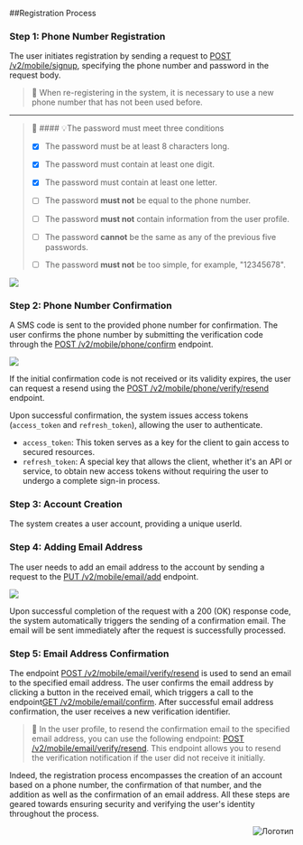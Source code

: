 ##Registration Process

### Step 1: Phone Number Registration

The user initiates registration by sending a request to [POST /v2/mobile/signup](https://vault-bxou.readme.io/reference/create-account), specifying the phone number and password in the request body.

> 🚧 When re-registering in the system, it is necessary to use a new phone number that has not been used before.

***

> 📘 #### 💡The password must meet three conditions
> 
> - [x] The password must be at least 8 characters long.
> 
> - [x] The password must contain at least one digit.
> 
> - [x] The password must contain at least one letter.
> 
> - [ ] The password **must not** be equal to the phone number.
> 
> - [ ] The password **must not** contain information from the user profile.
> 
> - [ ] The password **cannot** be the same as any of the previous five passwords.
> 
> - [ ] The password **must not** be too simple, for example, "12345678".

![](https://files.readme.io/bf43d86-image.png)

### Step 2: Phone Number Confirmation

A SMS code is sent to the provided phone number for confirmation. The user confirms the phone number by submitting the verification code through the [POST /v2/mobile/phone/confirm](https://vault-bxou.readme.io/reference/confirm-phone-number) endpoint.

![](https://files.readme.io/9e98270-image.png)

If the initial confirmation code is not received or its validity expires, the user can request a resend using the [POST /v2/mobile/phone/verify/resend ](https://vault-bxou.readme.io/reference/resend-code) endpoint.

Upon successful confirmation, the system issues access tokens (`access_token` and `refresh_token`), allowing the user to authenticate.

- `access_token`: This token serves as a key for the client to gain access to secured resources.
- `refresh_token`: A special key that allows the client, whether it's an API or service, to obtain new access tokens without requiring the user to undergo a complete sign-in process.

### Step 3: Account Creation

The system creates a user account, providing a unique userId.

### Step 4: Adding Email Address

The user needs to add an email address to the account by sending a request to the [PUT /v2/mobile/email/add](https://vault-bxou.readme.io/reference/add-email) endpoint.

![](https://files.readme.io/458a309-image.png)

Upon successful completion of the request with a 200 (OK) response code, the system automatically triggers the sending of a confirmation email. The email will be sent immediately after the request is successfully processed.

### Step 5: Email Address Confirmation

The endpoint [POST /v2/mobile/email/verify/resend](https://vault-bxou.readme.io/reference/resend-email) is used to send an email to the specified email address. The user confirms the email address by clicking a button in the received email, which triggers a call to the endpoint[GET /v2/mobile/email/confirm](https://vault-bxou.readme.io/reference/confirm-email). After successful email address confirmation, the user receives a new verification identifier.

> 📘 In the user profile, to resend the confirmation email to the specified email address, you can use the following endpoint: [POST /v2/mobile/email/verify/resend](https://vault-bxou.readme.io/reference/resend-email). This endpoint allows you to resend the verification notification if the user did not receive it initially.

Indeed, the registration process encompasses the creation of an account based on a phone number, the confirmation of that number, and the addition as well as the confirmation of an email address. All these steps are geared towards ensuring security and verifying the user's identity throughout the process.  

<img src="https://files.readme.io/0dcc41c-logo.png" alt="Логотип" style="float: right; margin-left: 30px;">



